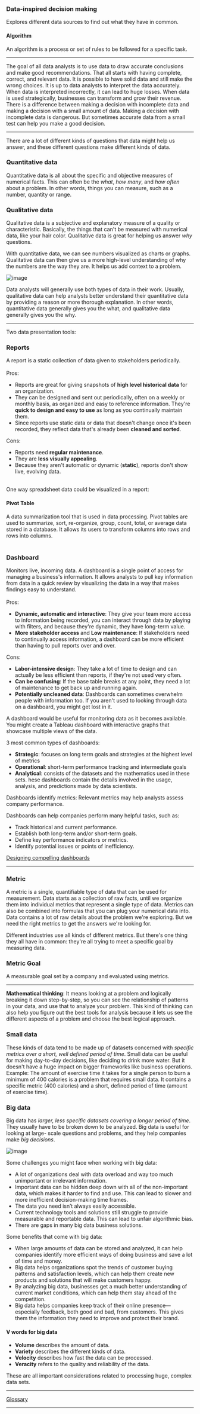 ### Data-inspired decision making
Explores different data sources to find out what they have in common.

#### Algorithm
An algorithm is a process or set of rules to be followed for a specific task.

---

The goal of all data analysts is to use data to draw accurate conclusions and make good recommendations. That all starts with having complete, correct, and relevant data. It is possible to have solid data and still make the wrong choices. It is up to data analysts to interpret the data accurately. When data is interpreted incorrectly, it can lead to huge losses. When data is used strategically, businesses can transform and grow their revenue. There is a difference between making a decision with incomplete data and making a decision with a small amount of data. Making a decision with incomplete data is dangerous. But sometimes accurate data from a small test can help you make a good decision.

---

There are a lot of different kinds of questions that data might help us answer, and these different questions make different kinds of data.

### Quantitative data
Quantitative data is all about the specific and objective measures of numerical facts. This can often be the *what*, *how many*, and *how often* about a problem. In other words, things you can measure, such as a number, quantity or range.

### Qualitative data
Qualitative data is a subjective and explanatory measure of a quality or characteristic. Basically, the things that can't be measured with numerical data, like your hair color. Qualitative data is great for helping us answer *why* questions.

With quantitative data, we can see numbers visualized as charts or graphs. Qualitative data can then give us a more high-level understanding of why the numbers are the way they are. It helps us add context to a problem.

![image](https://user-images.githubusercontent.com/74421758/146493906-5d9e60ad-bb05-464e-bb78-b811e02e548f.png)

Data analysts will generally use both types of data in their work. Usually, qualitative data can help analysts better understand their quantitative data by providing a reason or more thorough explanation. In other words, quantitative data generally gives you the what, and qualitative data generally gives you the why.

---

Two data presentation tools:

### Reports
A report is a static collection of data given to stakeholders periodically. <br> <br>
Pros:
- Reports are great for giving snapshots of **high level historical data** for an organization.
- They can be designed and sent out periodically, often on a weekly or monthly basis, as organized and easy to reference information. They're **quick to design and easy to use** as long as you continually maintain them.
- Since reports use static data or data that doesn't change once it's been recorded, they reflect data that's already been **cleaned and sorted**. <br> 

Cons:
- Reports need **regular maintenance**.
- They are **less visually appealing**.
- Because they aren't automatic or dynamic (**static**), reports don't show live, evolving data. <br> <br>

One way spreadsheet data could be visualized in a report:
#### Pivot Table
A data summarization tool that is used in data processing. Pivot tables are used to summarize, sort, re-organize, group, count, total, or average data stored in a database. It allows its users to transform columns into rows and rows into columns. <br> <br>

### Dashboard
Monitors live, incoming data. A dashboard is a single point of access for managing a business's information. It allows analysts to pull key information from data in a quick review by visualizing the data in a way that makes findings easy to understand.  <br> <br>
Pros:
- **Dynamic, automatic and interactive**: They give your team more access to information being recorded, you can interact through data by playing with filters, and because they're dynamic, they have long-term value.
- **More stakeholder access** and **Low maintenance**: If stakeholders need to continually access information, a dashboard can be more efficient than having to pull reports over and over. <br>

Cons:
- **Labor-intensive design**: They take a lot of time to design and can actually be less efficient than reports, if they're not used very often.
- **Can be confusing**: If the base table breaks at any point, they need a lot of maintenance to get back up and running again.
- **Potentially uncleaned data**: Dashboards can sometimes overwhelm people with information too. If you aren't used to looking through data on a dashboard, you might get lost in it. <br> 

A dashboard would be useful for monitoring data as it becomes available. You might create a Tableau dashboard with interactive graphs that showcase multiple views of the data.

3 most common types of dashboards:
- **Strategic**: focuses on long term goals and strategies at the highest level of metrics
- **Operational**: short-term performance tracking and intermediate goals
- **Analytical**: consists of the datasets and the mathematics used in these sets. hese dashboards contain the details involved in the usage, analysis, and predictions made by data scientists. 

Dashboards identify metrics: Relevant metrics may help analysts assess company performance.

Dashboards can help companies perform many helpful tasks, such as:
- Track historical and current performance.
- Establish both long-term and/or short-term goals.
- Define key performance indicators or metrics.
- Identify potential issues or points of inefficiency.

[Designing compelling dashboards](https://d3c33hcgiwev3.cloudfront.net/IfnpXnRlRhi56V50ZVYYow_3a87f3d18e444bdda63014571e0d9ef1_DAC2-Designing-compelling-dashboards.pdf?Expires=1639872000&Signature=jkZQrBDKFAQKg9Cl~uonJ3YgiJYh8QG-y7xKsMSMkaOd-AumFhG~X~PdpihInp-O6Irvn2Q1QtcUQCjTAfCuwOE9tJuhirAroRh3UuWAqliZh7rJgylneeVj1kMvFohDUHLVIxMIeqpH2Jd4sLcvKRxIsIhoZwZYrQScTKBrPLc_&Key-Pair-Id=APKAJLTNE6QMUY6HBC5A)

---

### Metric 
A metric is a single, quantifiable type of data that can be used for measurement. Data starts as a collection of raw facts, until we organize them into individual metrics that represent a single type of data. Metrics can also be combined into formulas that you can plug your numerical data into. Data contains a lot of raw details about the problem we're exploring. But we need the right metrics to get the answers we're looking for.

Different industries use all kinds of different metrics. But there's one thing they all have in common: they're all trying to meet a specific goal by measuring data.

### Metric Goal
A measurable goal set by a company and evaluated using metrics.

---

**Mathematical thinking**: It means looking at a problem and logically breaking it down step-by-step, so you can see the relationship of patterns in your data, and use that to analyze your problem. This kind of thinking can also help you figure out the best tools for analysis because it lets us see the different aspects of a problem and choose the best logical approach.

### Small data
These kinds of data tend to be made up of datasets concerned with *specific metrics over a short, well defined period of time*. Small data can be useful for making day-to-day decisions, like deciding to drink more water. But it doesn't have a huge impact on bigger frameworks like business operations. <br>
Example: The amount of exercise time it takes for a single person to burn a minimum of 400 calories is a problem that requires small data. It contains a specific metric (400 calories) and a short, defined period of time (amount of exercise time).

### Big data
Big data has *larger, less specific datasets covering a longer period of time*. They usually have to be broken down to be analyzed. Big data is useful for looking at large- scale questions and problems, and they help companies make *big decisions*.

![image](https://user-images.githubusercontent.com/74421758/146516417-6672f334-7ff6-4dc1-a5d8-79afb65e1c81.png)

Some challenges you might face when working with big data:
- A lot of organizations deal with data overload and way too much unimportant or irrelevant information. 
- Important data can be hidden deep down with all of the non-important data, which makes it harder to find and use. This can lead to slower and more inefficient decision-making time frames.
- The data you need isn’t always easily accessible. 
- Current technology tools and solutions still struggle to provide measurable and reportable data. This can lead to unfair algorithmic bias. 
- There are gaps in many big data business solutions.

Some benefits that come with big data:
- When large amounts of data can be stored and analyzed, it can help companies identify more efficient ways of doing business and save a lot of time and money.
- Big data helps organizations spot the trends of customer buying patterns and satisfaction levels, which can help them create new products and solutions that will make customers happy.
- By analyzing big data, businesses get a much better understanding of current market conditions, which can help them stay ahead of the competition.
- Big data helps companies keep track of their online presence—especially feedback, both good and bad, from customers. This gives them the information they need to improve and protect their brand.

#### V words for big data
- **Volume** describes the amount of data.
- **Variety** describes the different kinds of data. 
- **Velocity** describes how fast the data can be processed.
- **Veracity** refers to the quality and reliability of the data.

These are all important considerations related to processing huge, complex data sets. 

---

[Glossary](https://docs.google.com/document/d/1jjYX7LtWJxWC9qbI9pKHpoVqqlD0YuILDpyYENwYGvI/template/preview)

---



